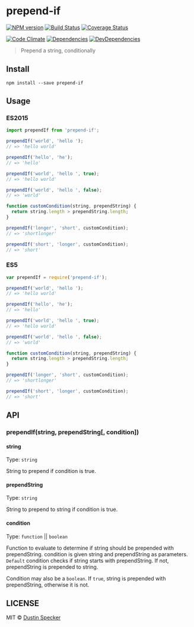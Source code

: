 # prepend-if
[![NPM version](https://badge.fury.io/js/prepend-if.svg)](https://badge.fury.io/js/prepend-if) [![Build Status](https://travis-ci.org/dustinspecker/prepend-if.svg)](https://travis-ci.org/dustinspecker/prepend-if) [![Coverage Status](https://img.shields.io/coveralls/dustinspecker/prepend-if.svg)](https://coveralls.io/r/dustinspecker/prepend-if?branch=master)

[![Code Climate](https://codeclimate.com/github/dustinspecker/prepend-if/badges/gpa.svg)](https://codeclimate.com/github/dustinspecker/prepend-if) [![Dependencies](https://david-dm.org/dustinspecker/prepend-if.svg)](https://david-dm.org/dustinspecker/prepend-if/#info=dependencies&view=table) [![DevDependencies](https://david-dm.org/dustinspecker/prepend-if/dev-status.svg)](https://david-dm.org/dustinspecker/prepend-if/#info=devDependencies&view=table)

> Prepend a string, conditionally

## Install
```
npm install --save prepend-if
```

## Usage
### ES2015
```javascript
import prependIf from 'prepend-if';

prependIf('world', 'hello ');
// => 'hello world'

prependIf('hello', 'he');
// => 'hello'

prependIf('world', 'hello ', true);
// => 'hello world'

prependIf('world', 'hello ', false);
// => 'world'

function customCondition(string, prependString) {
  return string.length > prependString.length;
}

prependIf('longer', 'short', customCondition);
// => 'shortlonger'

prependIf('short', 'longer', customCondition);
// => 'short'
```

### ES5
```javascript
var prependIf = require('prepend-if');

prependIf('world', 'hello ');
// => 'hello world'

prependIf('hello', 'he');
// => 'hello'

prependIf('world', 'hello ', true);
// => 'hello world'

prependIf('world', 'hello ', false);
// => 'world'

function customCondition(string, prependString) {
  return string.length > prependString.length;
}

prependIf('longer', 'short', customCondition);
// => 'shortlonger'

prependIf('short', 'longer', customCondition);
// => 'short'
```

## API

### prependIf(string, prependString[, condition])

#### string

Type: `string`

String to prepend if condition is true.

#### prependString

Type: `string`

String to prepend to string if condition is true.

#### condition

Type: `function` || `boolean`

Function to evaluate to determine if string should be prepended with prependString. condition is given string and prependString as parameters. `Default` condition checks if string starts with prependString. If not, prependString is prepended to string.

Condition may also be a `boolean`. If `true`, string is prepended with prependString, otherwise it is not.

## LICENSE
MIT © [Dustin Specker](https://github.com/dustinspecker)